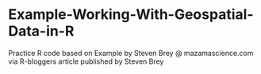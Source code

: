 # Example-Working-With-Geospatial-Data-in-R
Practice R code based on Example by Steven Brey @ mazamascience.com via R-bloggers article published by Steven Brey
